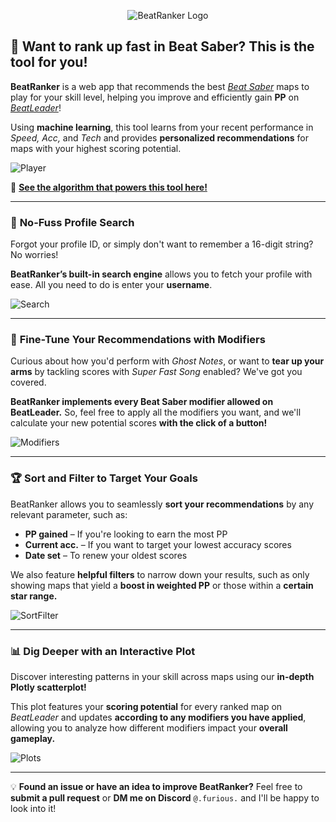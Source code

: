 <p align="center">
  <img src="https://github.com/user-attachments/assets/0ad4c83b-2080-4fe8-bf6e-f7c68b3758ad" alt="BeatRanker Logo" />
</p>

## 🚀 **Want to rank up fast in Beat Saber? This is the tool for you!**  

**BeatRanker** is a web app that recommends the best [*Beat Saber*](https://beatsaber.com/) maps to play for your skill level, helping you improve and efficiently gain **PP** on [*BeatLeader*](https://beatleader.xyz/)!  

Using **machine learning**, this tool learns from your recent performance in *Speed, Acc,* and *Tech* and provides **personalized recommendations** for maps with your highest scoring potential.  

![Player](https://github.com/user-attachments/assets/9c46f900-b4c2-4403-ad54-21737ceeacd3)  

🔗 **[See the algorithm that powers this tool here!](https://github.com/GG-Angel/beatranker-backend)**  

---

### 🔎 **No-Fuss Profile Search**  

Forgot your profile ID, or simply don't want to remember a 16-digit string? No worries!  

**BeatRanker’s built-in search engine** allows you to fetch your profile with ease. All you need to do is enter your **username**.  

![Search](https://github.com/user-attachments/assets/386daa95-5d9f-48dc-9335-43c7610c10b7)  

---

### 🫵 **Fine-Tune Your Recommendations with Modifiers**  

Curious about how you'd perform with *Ghost Notes*, or want to **tear up your arms** by tackling scores with *Super Fast Song* enabled? We've got you covered.  

**BeatRanker implements every Beat Saber modifier allowed on BeatLeader.** So, feel free to apply all the modifiers you want, and we'll calculate your new potential scores **with the click of a button!**  

![Modifiers](https://github.com/user-attachments/assets/6143f9d6-01ed-4cb7-8d4e-751e80e6a93f)  

---

### 🏆 **Sort and Filter to Target Your Goals**  

BeatRanker allows you to seamlessly **sort your recommendations** by any relevant parameter, such as:  

- **PP gained** – If you're looking to earn the most PP  
- **Current acc.** – If you want to target your lowest accuracy scores  
- **Date set** – To renew your oldest scores  

We also feature **helpful filters** to narrow down your results, such as only showing maps that yield a **boost in weighted PP** or those within a **certain star range.**  

![SortFilter](https://github.com/user-attachments/assets/a3d1e123-908a-4df9-bf02-1b1b933abd46)  

---

### 📊 **Dig Deeper with an Interactive Plot**  

Discover interesting patterns in your skill across maps using our **in-depth Plotly scatterplot!**  

This plot features your **scoring potential** for every ranked map on *BeatLeader* and updates **according to any modifiers you have applied**, allowing you to analyze how different modifiers impact your **overall gameplay.**  

![Plots](https://github.com/user-attachments/assets/e14943df-4245-4e1b-8a3e-e3e0b71d872e)  

---

💡 **Found an issue or have an idea to improve BeatRanker?** Feel free to **submit a pull request** or **DM me on Discord** `@.furious.` and I'll be happy to look into it!  
